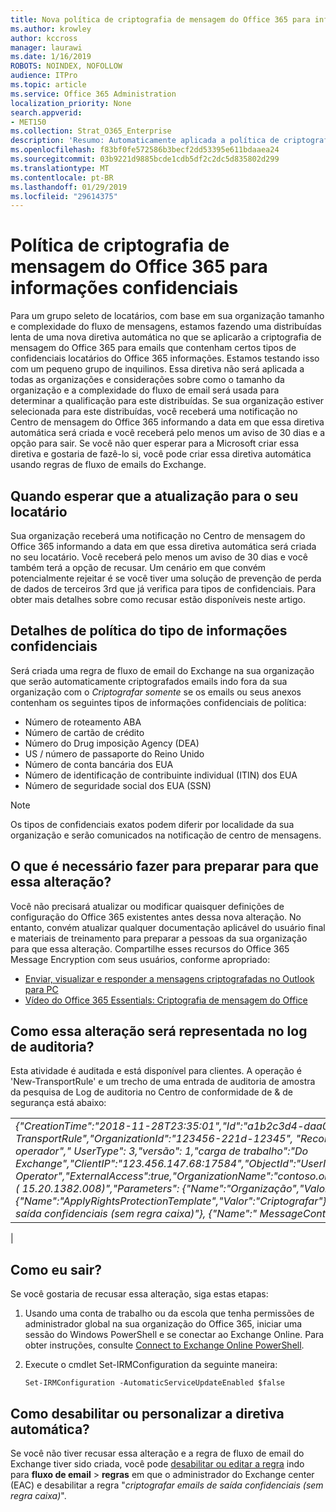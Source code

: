 ```yaml
---
title: Nova política de criptografia de mensagem do Office 365 para informações confidenciais
ms.author: krowley
author: kccross
manager: laurawi
ms.date: 1/16/2019
ROBOTS: NOINDEX, NOFOLLOW
audience: ITPro
ms.topic: article
ms.service: Office 365 Administration
localization_priority: None
search.appverid:
- MET150
ms.collection: Strat_O365_Enterprise
description: 'Resumo: Automaticamente aplicada a política de criptografia de mensagem do Office 365 para tipos de informações confidenciais aplicação a todos os locatários.'
ms.openlocfilehash: f83bf0fe572586b3becf2dd53395e611bdaaea24
ms.sourcegitcommit: 03b9221d9885bcde1cdb5df2c2dc5d835802d299
ms.translationtype: MT
ms.contentlocale: pt-BR
ms.lasthandoff: 01/29/2019
ms.locfileid: "29614375"
---
```

# <a name="office-365-message-encryption-policy-for-sensitive-information"></a>Política de criptografia de mensagem do Office 365 para informações confidenciais

Para um grupo seleto de locatários, com base em sua organização tamanho e complexidade do fluxo de mensagens, estamos fazendo uma distribuídas lenta de uma nova diretiva automática no que se aplicarão a criptografia de mensagem do Office 365 para emails que contenham certos tipos de confidenciais locatários do Office 365 informações. Estamos testando isso com um pequeno grupo de inquilinos. Essa diretiva não será aplicada a todas as organizações e considerações sobre como o tamanho da organização e a complexidade do fluxo de email será usada para determinar a qualificação para este distribuídas. Se sua organização estiver selecionada para este distribuídas, você receberá uma notificação no Centro de mensagem do Office 365 informando a data em que essa diretiva automática será criada e você receberá pelo menos um aviso de 30 dias e a opção para sair. Se você não quer esperar para a Microsoft criar essa diretiva e gostaria de fazê-lo si, você pode criar essa diretiva automática usando regras de fluxo de emails do Exchange.

## <a name="when-to-expect-the-update-for-your-tenant"></a>Quando esperar que a atualização para o seu locatário

Sua organização receberá uma notificação no Centro de mensagem do Office 365 informando a data em que essa diretiva automática será criada no seu locatário. Você receberá pelo menos um aviso de 30 dias e você também terá a opção de recusar. Um cenário em que convém potencialmente rejeitar é se você tiver uma solução de prevenção de perda de dados de terceiros 3rd que já verifica para tipos de confidenciais. Para obter mais detalhes sobre como recusar estão disponíveis neste artigo.

## <a name="sensitive-information-type-policy-details"></a>Detalhes de política do tipo de informações confidenciais

Será criada uma regra de fluxo de email do Exchange na sua organização que serão automaticamente criptografados emails indo fora da sua organização com o *Criptografar somente* se os emails ou seus anexos contenham os seguintes tipos de informações confidenciais de política:

- Número de roteamento ABA
- Número de cartão de crédito
- Número do Drug imposição Agency (DEA)
- US / número de passaporte do Reino Unido
- Número de conta bancária dos EUA
- Número de identificação de contribuinte individual (ITIN) dos EUA
- Número de seguridade social dos EUA (SSN)

> [!Note]
> Os tipos de confidenciais exatos podem diferir por localidade da sua organização e serão comunicados na notificação de centro de mensagens.

## <a name="what-do-i-need-to-do-to-prepare-for-this-change"></a>O que é necessário fazer para preparar para que essa alteração?

Você não precisará atualizar ou modificar quaisquer definições de configuração do Office 365 existentes antes dessa nova alteração. No entanto, convém atualizar qualquer documentação aplicável do usuário final e materiais de treinamento para preparar a pessoas da sua organização para que essa alteração. Compartilhe esses recursos do Office 365 Message Encryption com seus usuários, conforme apropriado:

- [Enviar, visualizar e responder a mensagens criptografadas no Outlook para PC](https://support.office.com/article/send-view-and-reply-to-encrypted-messages-in-outlook-for-pc-eaa43495-9bbb-4fca-922a-df90dee51980)
- [Vídeo do Office 365 Essentials: Criptografia de mensagem do Office](https://youtu.be/CQR0cG_iEUc)

## <a name="how-will-this-change-be-represented-in-the-audit-log"></a>Como essa alteração será representada no log de auditoria?

Esta atividade é auditada e está disponível para clientes.  A operação é 'New-TransportRule' e um trecho de uma entrada de auditoria de amostra da pesquisa de Log de auditoria no Centro de conformidade de & de segurança está abaixo:

|     |
| --- |
| *{"CreationTime":"2018-11-28T23:35:01","Id":"a1b2c3d4-daa0-4c4f-a019-03a1234a1b0c","Operation":"New-TransportRule","OrganizationId":"123456-221d-12345", "RecordType": 1, "ResultStatus": "True", "UserKey": "Microsoft operador"," UserType": 3,"versão": 1,"carga de trabalho":"Do Exchange","ClientIP":"123.456.147.68:17584","ObjectId":"UserId "," ":"Microsoft Operator","ExternalAccess":true,"OrganizationName":"contoso.onmicrosoft.com","OriginatingServer":"CY4PR13MBXXXX ( 15.20.1382.008)","Parameters": {"Name":"Organização","Valor":" 123456-221 d - 12346"{"Name":"ApplyRightsProtectionTemplate","Valor":"Criptografar"}, {"Name":"Nome"e"Valor":"Criptografar emails de saída confidenciais (sem regra caixa)"}, {"Name":" MessageContainsDataClassifications"… etc.*
 |

## <a name="how-do-i-opt-out"></a>Como eu sair?

Se você gostaria de recusar essa alteração, siga estas etapas:

1. Usando uma conta de trabalho ou da escola que tenha permissões de administrador global na sua organização do Office 365, iniciar uma sessão do Windows PowerShell e se conectar ao Exchange Online. Para obter instruções, consulte [Connect to Exchange Online PowerShell](https://aka.ms/exopowershell).
2. Execute o cmdlet Set-IRMConfiguration da seguinte maneira:

   ```
   Set-IRMConfiguration -AutomaticServiceUpdateEnabled $false
   ```

## <a name="how-do-i-disable-or-customize-the-automatic-policy"></a>Como desabilitar ou personalizar a diretiva automática?

Se você não tiver recusar essa alteração e a regra de fluxo de email do Exchange tiver sido criada, você pode [desabilitar ou editar a regra](https://docs.microsoft.com/exchange/security-and-compliance/mail-flow-rules/manage-mail-flow-rules#enable-or-disable-a-mail-flow-rule) indo para **fluxo de email** > **regras** em que o administrador do Exchange center (EAC) e desabilitar a regra "*criptografar emails de saída confidenciais (sem regra caixa)*".
